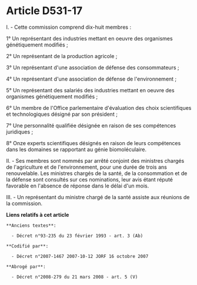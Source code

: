 # Article D531-17

I. - Cette commission comprend dix-huit membres :

1° Un représentant des industries mettant en oeuvre des organismes génétiquement modifiés ;

2° Un représentant de la production agricole ;

3° Un représentant d'une association de défense des consommateurs ;

4° Un représentant d'une association de défense de l'environnement ;

5° Un représentant des salariés des industries mettant en oeuvre des organismes génétiquement modifiés ;

6° Un membre de l'Office parlementaire d'évaluation des choix scientifiques et technologiques désigné par son président ;

7° Une personnalité qualifiée désignée en raison de ses compétences juridiques ;

8° Onze experts scientifiques désignés en raison de leurs compétences dans les domaines se rapportant au génie
biomoléculaire.

II. - Ses membres sont nommés par arrêté conjoint des ministres chargés de l'agriculture et de l'environnement, pour une
durée de trois ans renouvelable. Les ministres chargés de la santé, de la consommation et de la défense sont consultés sur
ces nominations, leur avis étant réputé favorable en l'absence de réponse dans le délai d'un mois.

III. - Un représentant du ministre chargé de la santé assiste aux réunions de la commission.

**Liens relatifs à cet article**

	**Anciens textes**:

	  - Décret n°93-235 du 23 février 1993 - art. 3 (Ab)

	**Codifié par**:

	  - Décret n°2007-1467 2007-10-12 JORF 16 octobre 2007

	**Abrogé par**:

	  - Décret n°2008-279 du 21 mars 2008 - art. 5 (V)
